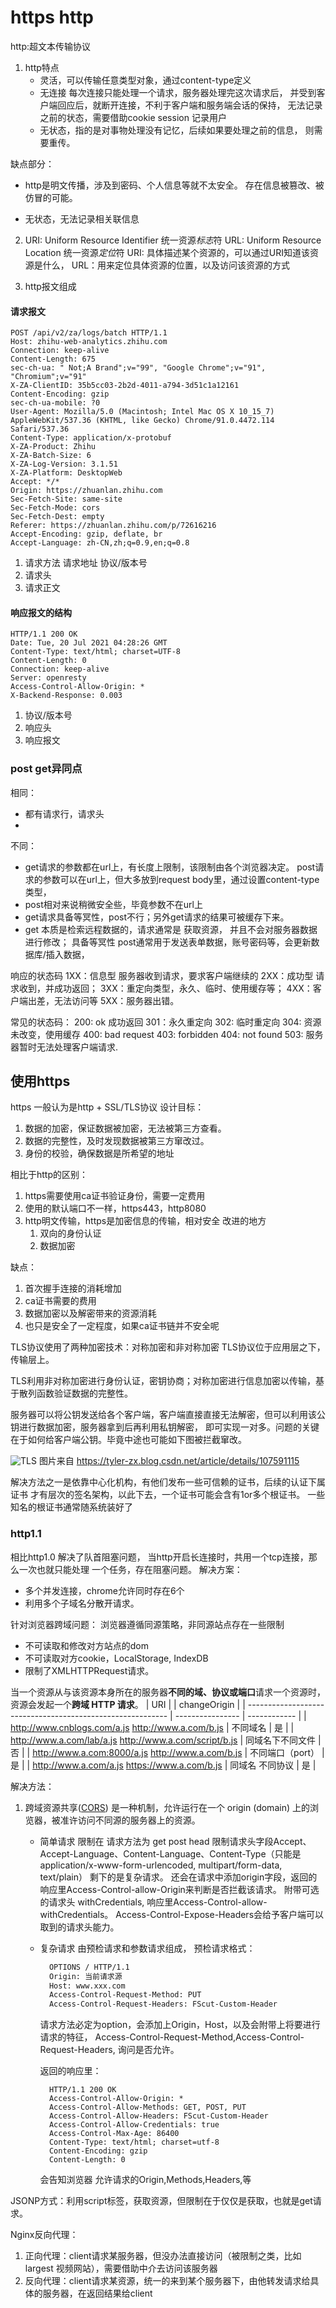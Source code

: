 # https http
http:超文本传输协议
1. http特点
    - 灵活，可以传输任意类型对象，通过content-type定义
    - 无连接 每次连接只能处理一个请求，服务器处理完这次请求后，
      并受到客户端回应后，就断开连接，不利于客户端和服务端会话的保持，
      无法记录之前的状态，需要借助cookie session 记录用户
    - 无状态，指的是对事物处理没有记忆，后续如果要处理之前的信息，
      则需要重传。
      
  缺点部分：
- http是明文传播，涉及到密码、个人信息等就不太安全。
  存在信息被篡改、被仿冒的可能。

- 无状态，无法记录相关联信息

2. URI: Uniform Resource Identifier 统一资源*标志*符
   URL: Uniform Resource Location 统一资源*定位*符
   URI: 具体描述某个资源的，可以通过URI知道该资源是什么，
   URL：用来定位具体资源的位置，以及访问该资源的方式 
   
3. http报文组成
#### 请求报文
```http request
POST /api/v2/za/logs/batch HTTP/1.1
Host: zhihu-web-analytics.zhihu.com
Connection: keep-alive
Content-Length: 675
sec-ch-ua: " Not;A Brand";v="99", "Google Chrome";v="91", "Chromium";v="91"
X-ZA-ClientID: 35b5cc03-2b2d-4011-a794-3d51c1a12161
Content-Encoding: gzip
sec-ch-ua-mobile: ?0
User-Agent: Mozilla/5.0 (Macintosh; Intel Mac OS X 10_15_7) AppleWebKit/537.36 (KHTML, like Gecko) Chrome/91.0.4472.114 Safari/537.36
Content-Type: application/x-protobuf
X-ZA-Product: Zhihu
X-ZA-Batch-Size: 6
X-ZA-Log-Version: 3.1.51
X-ZA-Platform: DesktopWeb
Accept: */*
Origin: https://zhuanlan.zhihu.com
Sec-Fetch-Site: same-site
Sec-Fetch-Mode: cors
Sec-Fetch-Dest: empty
Referer: https://zhuanlan.zhihu.com/p/72616216
Accept-Encoding: gzip, deflate, br
Accept-Language: zh-CN,zh;q=0.9,en;q=0.8
```
1. 请求方法 请求地址 协议/版本号
2. 请求头
3. 请求正文

#### 响应报文的结构
```http request
HTTP/1.1 200 OK
Date: Tue, 20 Jul 2021 04:28:26 GMT
Content-Type: text/html; charset=UTF-8
Content-Length: 0
Connection: keep-alive
Server: openresty
Access-Control-Allow-Origin: *
X-Backend-Response: 0.003
```
1. 协议/版本号
2. 响应头
3. 响应报文

### post get异同点
相同：
 - 都有请求行，请求头
 - 
不同：
 - get请求的参数都在url上，有长度上限制，该限制由各个浏览器决定。
   post请求的参数可以在url上，但大多放到request body里，通过设置content-type类型，
 - post相对来说稍微安全些，毕竟参数不在url上
 - get请求具备等冥性，post不行；另外get请求的结果可被缓存下来。
 - get 本质是检索远程数据的，请求通常是 获取资源，
   并且不会对服务器数据进行修改； 具备等冥性
    post通常用于发送表单数据，账号密码等，会更新数据库/插入数据，
   
响应的状态码
1XX：信息型 服务器收到请求，要求客户端继续的
2XX：成功型 请求收到，并成功返回；
3XX：重定向类型，永久、临时、使用缓存等；
4XX：客户端出差，无法访问等
5XX：服务器出错。

常见的状态码：
200: ok 成功返回
301：永久重定向
302: 临时重定向
304: 资源未改变，使用缓存
400: bad request
403: forbidden
404: not found
503: 服务器暂时无法处理客户端请求.

## 使用https
https 一般认为是http + SSL/TLS协议
设计目标：
1. 数据的加密，保证数据被加密，无法被第三方查看。
2. 数据的完整性，及时发现数据被第三方窜改过。
3. 身份的校验，确保数据是所希望的地址

相比于http的区别：
1. https需要使用ca证书验证身份，需要一定费用
2. 使用的默认端口不一样，https443，http8080
3. http明文传输，https是加密信息的传输，相对安全
改进的地方
   1. 双向的身份认证
   2. 数据加密
    
缺点：
1. 首次握手连接的消耗增加
2. ca证书需要的费用
3. 数据加密以及解密带来的资源消耗
4. 也只是安全了一定程度，如果ca证书链并不安全呢


TLS协议使用了两种加密技术：对称加密和非对称加密
TLS协议位于应用层之下，传输层上。

TLS利用非对称加密进行身份认证，密钥协商；对称加密进行信息加密以传输，基于散列函数验证数据的完整性。

服务器可以将公钥发送给各个客户端，客户端直接直接无法解密，但可以利用该公钥进行数据加密，服务器拿到后再利用私钥解密，
即可实现一对多。问题的关键在于如何给客户端公钥。毕竟中途也可能如下图被拦截窜改。

![TLS](./TLS.png)
图片来自 https://tyler-zx.blog.csdn.net/article/details/107591115

解决方法之一是依靠中心化机构，有他们发布一些可信赖的证书，后续的认证下属证书
才有层次的签名架构，以此下去，一个证书可能会含有1or多个根证书。
一些知名的根证书通常随系统装好了

### http1.1

相比http1.0 解决了队首阻塞问题，
当http开启长连接时，共用一个tcp连接，那么一次也就只能处理
一个任务，存在阻塞问题。
解决方案：
- 多个并发连接，chrome允许同时存在6个
- 利用多个子域名分散开请求。

针对浏览器跨域问题：
浏览器遵循同源策略，非同源站点存在一些限制
- 不可读取和修改对方站点的dom
- 不可读取对方cookie，LocalStorage, IndexDB
- 限制了XMLHTTPRequest请求。

当一个资源从与该资源本身所在的服务器**不同的域、协议或端口**请求一个资源时，资源会发起一个**跨域 HTTP 请求**。
| URI                                                        |                  | changeOrigin |
| ---------------------------------------------------------- | ---------------- | ------------ |
| http://www.cnblogs.com/a.js  http://www.a.com/b.js      | 不同域名         | 是           |
| http://www.a.com/lab/a.js  http://www.a.com/script/b.js | 同域名下不同文件 | 否           |
| http://www.a.com:8000/a.js  http://www.a.com/b.js       | 不同端口（port） | 是           |
| http://www.a.com/a.js  https://www.a.com/b.js           | 同域名 不同协议  | 是           |

解决方法：
1. 跨域资源共享([CORS](https://developer.mozilla.org/zh-CN/docs/Glossary/CORS)) 是一种机制，允许运行在一个 origin (domain) 上的浏览器，被准许访问不同源的服务器上的资源。
    - 简单请求
      限制在 请求方法为 get post head
      限制请求头字段Accept、Accept-Language、Content-Language、Content-Type（只能是application/x-www-form-urlencoded, multipart/form-data, text/plain）
      剩下的是复杂请求。
      还会在请求中添加origin字段，返回的响应里Access-Control-allow-Origin来判断是否拦截该请求。
      附带可选的请求头 withCredentials, 响应里Access-Control-allow-withCredentials。
      Access-Control-Expose-Headers会给予客户端可以取到的请求头能力。
    - 复杂请求
      由预检请求和参数请求组成，
      预检请求格式：
      ```html
        OPTIONS / HTTP/1.1
        Origin: 当前请求源
        Host: www.xxx.com
        Access-Control-Request-Method: PUT
        Access-Control-Request-Headers: FScut-Custom-Header
      ```
      请求方法必定为option，会添加上Origin，Host，以及会附带上将要进行请求的特征，
      Access-Control-Request-Method,Access-Control-Request-Headers,
      询问是否允许。
      
      返回的响应里：
      ```
        HTTP/1.1 200 OK
        Access-Control-Allow-Origin: *
        Access-Control-Allow-Methods: GET, POST, PUT
        Access-Control-Allow-Headers: FScut-Custom-Header
        Access-Control-Allow-Credentials: true
        Access-Control-Max-Age: 86400
        Content-Type: text/html; charset=utf-8
        Content-Encoding: gzip
        Content-Length: 0
      ```
      会告知浏览器 允许请求的Origin,Methods,Headers,等
    
JSONP方式：利用script标签，获取资源，但限制在于仅仅是获取，也就是get请求。

Nginx反向代理：
1. 正向代理：client请求某服务器，但没办法直接访问（被限制之类，比如largest 视频网站），需要借助中介去访问该服务器
2. 反向代理：client请求某资源，统一的来到某个服务器下，由他转发请求给具体的服务器，在返回结果给client